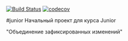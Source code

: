 [![Build Status](https://travis-ci.org/VladimirGladkilh/job4j_design.svg?branch=master)](https://travis-ci.org/VladimirGladkilh/job4j_design)
[![codecov](https://codecov.io/gh/VladimirGladkilh/job4j_design/branch/master/graph/badge.svg)](https://codecov.io/gh/VladimirGladkilh/job4j_design)

#junior
Начальный проект для курса Junior

"Объединение зафиксированных изменений"